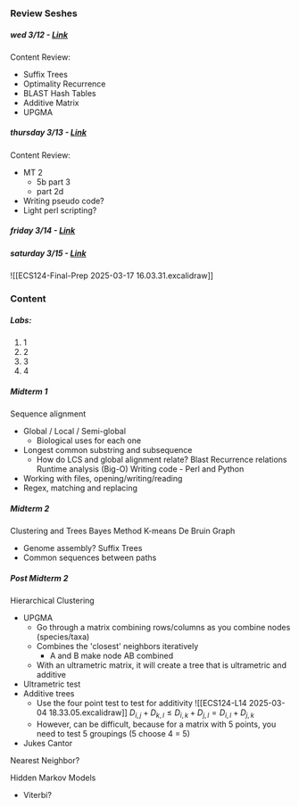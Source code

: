 
### Review Seshes
##### wed 3/12  - [Link](https://ucdavis.zoom.us/rec/share/_LrnpOkGCMQN5MRwIbRZkL5wUF1UXUHYodFPqzl0rWgNVVVtcRO3n0U-IwXMe0ub.4ymg1mTdsJu21Fqd)
Content Review:
- Suffix Trees
- Optimality Recurrence
- BLAST Hash Tables
- Additive Matrix
- UPGMA

##### thursday 3/13 - [Link](https://ucdavis.zoom.us/rec/share/DMi1-NKND5aXrllzOhvpBPMvkRxvIz8SZPD0EYOG_g5TwGIWb9B4E4bGUX7sZTNu.8ZpbKKErMdPOGz3b)
Content Review: 
- MT 2 
	- 5b part 3
	- part 2d
- Writing pseudo code?
- Light perl scripting?

##### friday 3/14 - [Link](https://ucdavis.zoom.us/rec/share/WHIGPg7I60SW4DeVMQ-RzMNCLvFLbRnvXil-sZmh8M57fgHKEhEuOTa3FhXrigi8.fya0SmBF4uxgR1fd)

##### saturday 3/15 - [Link](https://ucdavis.zoom.us/rec/share/BQSkkpgG0Zgogz-du7hYUtZ11Io4jmDzOYOPym_RRke-Cxj6fSqzCUKRhCGNpJ5U.-wJ6lbYME5O9bFSQ)

![[ECS124-Final-Prep 2025-03-17 16.03.31.excalidraw]]

### Content
##### Labs:
1) 1
2) 2
3) 3
4) 4


##### Midterm 1
Sequence alignment
- Global / Local / Semi-global
	- Biological uses for each one
- Longest common substring and subsequence
	- How do LCS and global alignment relate?
Blast
Recurrence relations
Runtime analysis (Big-O)
Writing code - Perl and Python
- Working with files, opening/writing/reading
- Regex, matching and replacing

##### Midterm 2
Clustering and Trees
Bayes Method
K-means
De Bruin Graph
- Genome assembly?
Suffix Trees
- Common sequences between paths


##### Post Midterm 2
Hierarchical Clustering
- UPGMA
	- Go through a matrix combining rows/columns as you combine nodes (species/taxa)
	- Combines the 'closest' neighbors iteratively
		- A and B make node AB combined
	- With an ultrametric matrix, it will create a tree that is ultrametric and additive 
- Ultrametric test
- Additive trees
	- Use the four point test to test for additivity
![[ECS124-L14 2025-03-04 18.33.05.excalidraw]]
$D_{i,j} + D_{k,l} \leq D_{i,k} + D_{j,l} = D_{i,l} + D_{j,k}$
	- However, can be difficult, because for a matrix with 5 points, you need to test 5 groupings (5 choose 4 = 5)
- Jukes Cantor

Nearest Neighbor?

Hidden Markov Models
- Viterbi?




